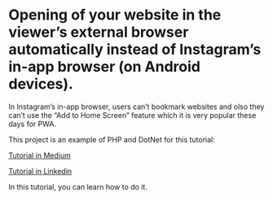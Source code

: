# Opening of your website in the viewer’s external browser automatically instead of Instagram’s in-app browser (on Android devices).

In Instagram’s in-app browser, users can’t bookmark websites and olso they can’t use the “Add to Home Screen” feature which it is very popular these days for PWA.

This project is an example of PHP and DotNet for this tutorial:

[Tutorial in Medium](https://medium.com/@sasan.salem/opening-of-your-website-in-the-viewers-external-browser-automatically-instead-of-instagram-s-8aca5ee7e22f)

[Tutorial in Linkedin](https://www.linkedin.com/pulse/opening-your-website-viewers-external-browser-instead-sasan-salem)


In this tutorial, you can learn how to do it.
